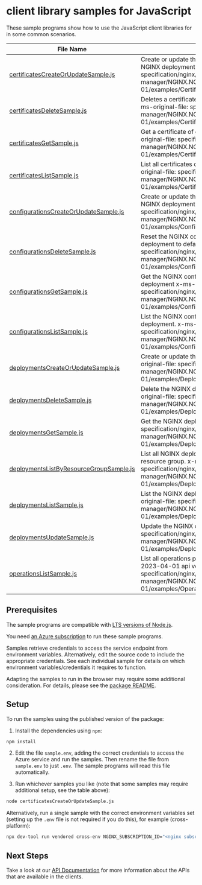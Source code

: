 # client library samples for JavaScript

These sample programs show how to use the JavaScript client libraries for in some common scenarios.

| **File Name**                                                                   | **Description**                                                                                                                                                                                            |
| ------------------------------------------------------------------------------- | ---------------------------------------------------------------------------------------------------------------------------------------------------------------------------------------------------------- |
| [certificatesCreateOrUpdateSample.js][certificatescreateorupdatesample]         | Create or update the NGINX certificates for given NGINX deployment x-ms-original-file: specification/nginx/resource-manager/NGINX.NGINXPLUS/stable/2023-04-01/examples/Certificates_CreateOrUpdate.json    |
| [certificatesDeleteSample.js][certificatesdeletesample]                         | Deletes a certificate from the NGINX deployment x-ms-original-file: specification/nginx/resource-manager/NGINX.NGINXPLUS/stable/2023-04-01/examples/Certificates_Delete.json                               |
| [certificatesGetSample.js][certificatesgetsample]                               | Get a certificate of given NGINX deployment x-ms-original-file: specification/nginx/resource-manager/NGINX.NGINXPLUS/stable/2023-04-01/examples/Certificates_Get.json                                      |
| [certificatesListSample.js][certificateslistsample]                             | List all certificates of given NGINX deployment x-ms-original-file: specification/nginx/resource-manager/NGINX.NGINXPLUS/stable/2023-04-01/examples/Certificates_List.json                                 |
| [configurationsCreateOrUpdateSample.js][configurationscreateorupdatesample]     | Create or update the NGINX configuration for given NGINX deployment x-ms-original-file: specification/nginx/resource-manager/NGINX.NGINXPLUS/stable/2023-04-01/examples/Configurations_CreateOrUpdate.json |
| [configurationsDeleteSample.js][configurationsdeletesample]                     | Reset the NGINX configuration of given NGINX deployment to default x-ms-original-file: specification/nginx/resource-manager/NGINX.NGINXPLUS/stable/2023-04-01/examples/Configurations_Delete.json          |
| [configurationsGetSample.js][configurationsgetsample]                           | Get the NGINX configuration of given NGINX deployment x-ms-original-file: specification/nginx/resource-manager/NGINX.NGINXPLUS/stable/2023-04-01/examples/Configurations_Get.json                          |
| [configurationsListSample.js][configurationslistsample]                         | List the NGINX configuration of given NGINX deployment. x-ms-original-file: specification/nginx/resource-manager/NGINX.NGINXPLUS/stable/2023-04-01/examples/Configurations_List.json                       |
| [deploymentsCreateOrUpdateSample.js][deploymentscreateorupdatesample]           | Create or update the NGINX deployment x-ms-original-file: specification/nginx/resource-manager/NGINX.NGINXPLUS/stable/2023-04-01/examples/Deployments_Create.json                                          |
| [deploymentsDeleteSample.js][deploymentsdeletesample]                           | Delete the NGINX deployment resource x-ms-original-file: specification/nginx/resource-manager/NGINX.NGINXPLUS/stable/2023-04-01/examples/Deployments_Delete.json                                           |
| [deploymentsGetSample.js][deploymentsgetsample]                                 | Get the NGINX deployment x-ms-original-file: specification/nginx/resource-manager/NGINX.NGINXPLUS/stable/2023-04-01/examples/Deployments_Get.json                                                          |
| [deploymentsListByResourceGroupSample.js][deploymentslistbyresourcegroupsample] | List all NGINX deployments under the specified resource group. x-ms-original-file: specification/nginx/resource-manager/NGINX.NGINXPLUS/stable/2023-04-01/examples/Deployments_ListByResourceGroup.json    |
| [deploymentsListSample.js][deploymentslistsample]                               | List the NGINX deployments resources x-ms-original-file: specification/nginx/resource-manager/NGINX.NGINXPLUS/stable/2023-04-01/examples/Deployments_List.json                                             |
| [deploymentsUpdateSample.js][deploymentsupdatesample]                           | Update the NGINX deployment x-ms-original-file: specification/nginx/resource-manager/NGINX.NGINXPLUS/stable/2023-04-01/examples/Deployments_Update.json                                                    |
| [operationsListSample.js][operationslistsample]                                 | List all operations provided by Nginx.NginxPlus for the 2023-04-01 api version. x-ms-original-file: specification/nginx/resource-manager/NGINX.NGINXPLUS/stable/2023-04-01/examples/Operations_List.json   |

## Prerequisites

The sample programs are compatible with [LTS versions of Node.js](https://github.com/nodejs/release#release-schedule).

You need [an Azure subscription][freesub] to run these sample programs.

Samples retrieve credentials to access the service endpoint from environment variables. Alternatively, edit the source code to include the appropriate credentials. See each individual sample for details on which environment variables/credentials it requires to function.

Adapting the samples to run in the browser may require some additional consideration. For details, please see the [package README][package].

## Setup

To run the samples using the published version of the package:

1. Install the dependencies using `npm`:

```bash
npm install
```

2. Edit the file `sample.env`, adding the correct credentials to access the Azure service and run the samples. Then rename the file from `sample.env` to just `.env`. The sample programs will read this file automatically.

3. Run whichever samples you like (note that some samples may require additional setup, see the table above):

```bash
node certificatesCreateOrUpdateSample.js
```

Alternatively, run a single sample with the correct environment variables set (setting up the `.env` file is not required if you do this), for example (cross-platform):

```bash
npx dev-tool run vendored cross-env NGINX_SUBSCRIPTION_ID="<nginx subscription id>" NGINX_RESOURCE_GROUP="<nginx resource group>" node certificatesCreateOrUpdateSample.js
```

## Next Steps

Take a look at our [API Documentation][apiref] for more information about the APIs that are available in the clients.

[certificatescreateorupdatesample]: https://github.com/Azure/azure-sdk-for-js/blob/main/sdk/nginx/arm-nginx/samples/v3/javascript/certificatesCreateOrUpdateSample.js
[certificatesdeletesample]: https://github.com/Azure/azure-sdk-for-js/blob/main/sdk/nginx/arm-nginx/samples/v3/javascript/certificatesDeleteSample.js
[certificatesgetsample]: https://github.com/Azure/azure-sdk-for-js/blob/main/sdk/nginx/arm-nginx/samples/v3/javascript/certificatesGetSample.js
[certificateslistsample]: https://github.com/Azure/azure-sdk-for-js/blob/main/sdk/nginx/arm-nginx/samples/v3/javascript/certificatesListSample.js
[configurationscreateorupdatesample]: https://github.com/Azure/azure-sdk-for-js/blob/main/sdk/nginx/arm-nginx/samples/v3/javascript/configurationsCreateOrUpdateSample.js
[configurationsdeletesample]: https://github.com/Azure/azure-sdk-for-js/blob/main/sdk/nginx/arm-nginx/samples/v3/javascript/configurationsDeleteSample.js
[configurationsgetsample]: https://github.com/Azure/azure-sdk-for-js/blob/main/sdk/nginx/arm-nginx/samples/v3/javascript/configurationsGetSample.js
[configurationslistsample]: https://github.com/Azure/azure-sdk-for-js/blob/main/sdk/nginx/arm-nginx/samples/v3/javascript/configurationsListSample.js
[deploymentscreateorupdatesample]: https://github.com/Azure/azure-sdk-for-js/blob/main/sdk/nginx/arm-nginx/samples/v3/javascript/deploymentsCreateOrUpdateSample.js
[deploymentsdeletesample]: https://github.com/Azure/azure-sdk-for-js/blob/main/sdk/nginx/arm-nginx/samples/v3/javascript/deploymentsDeleteSample.js
[deploymentsgetsample]: https://github.com/Azure/azure-sdk-for-js/blob/main/sdk/nginx/arm-nginx/samples/v3/javascript/deploymentsGetSample.js
[deploymentslistbyresourcegroupsample]: https://github.com/Azure/azure-sdk-for-js/blob/main/sdk/nginx/arm-nginx/samples/v3/javascript/deploymentsListByResourceGroupSample.js
[deploymentslistsample]: https://github.com/Azure/azure-sdk-for-js/blob/main/sdk/nginx/arm-nginx/samples/v3/javascript/deploymentsListSample.js
[deploymentsupdatesample]: https://github.com/Azure/azure-sdk-for-js/blob/main/sdk/nginx/arm-nginx/samples/v3/javascript/deploymentsUpdateSample.js
[operationslistsample]: https://github.com/Azure/azure-sdk-for-js/blob/main/sdk/nginx/arm-nginx/samples/v3/javascript/operationsListSample.js
[apiref]: https://learn.microsoft.com/javascript/api/@azure/arm-nginx?view=azure-node-preview
[freesub]: https://azure.microsoft.com/free/
[package]: https://github.com/Azure/azure-sdk-for-js/tree/main/sdk/nginx/arm-nginx/README.md
